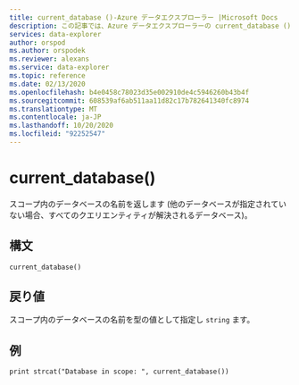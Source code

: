 ```yaml
---
title: current_database ()-Azure データエクスプローラー |Microsoft Docs
description: この記事では、Azure データエクスプローラーの current_database () について説明します。
services: data-explorer
author: orspod
ms.author: orspodek
ms.reviewer: alexans
ms.service: data-explorer
ms.topic: reference
ms.date: 02/13/2020
ms.openlocfilehash: b4e0458c78023d35e002910de4c5946260b43b4f
ms.sourcegitcommit: 608539af6ab511aa11d82c17b782641340fc8974
ms.translationtype: MT
ms.contentlocale: ja-JP
ms.lasthandoff: 10/20/2020
ms.locfileid: "92252547"
---
```

# <a name="current_database"></a>current_database()

スコープ内のデータベースの名前を返します (他のデータベースが指定されていない場合、すべてのクエリエンティティが解決されるデータベース)。

## <a name="syntax"></a>構文

`current_database()`

## <a name="returns"></a>戻り値

スコープ内のデータベースの名前を型の値として指定し `string` ます。

## <a name="example"></a>例

```kusto
print strcat("Database in scope: ", current_database())
```